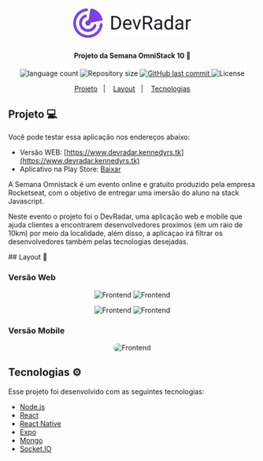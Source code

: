 <h1 align="center">
    <img alt="AirCnC" src=".github/logo.svg" width="240px" />
</h1>

<h4 align="center">
  Projeto da Semana OmniStack 10 🚀 
</h4>
<p align="center">
  <img alt="language count" src="https://img.shields.io/github/languages/count/kennedyrs/devradar">
  <img alt="Repository size" src="https://img.shields.io/github/repo-size/kennedyrs/devradar">
  <a href="https://github.com/kennedyrs/devradar/commits/master">
    <img alt="GitHub last commit" src="https://img.shields.io/github/last-commit/kennedyrs/devradar">
  </a>

  <img alt="License" src="https://img.shields.io/badge/license-MIT-brightgreen">
</p>

<p align="center">
  <a href="#project-">Projeto</a>&nbsp;&nbsp;&nbsp;|&nbsp;&nbsp;&nbsp;
  <a href="#layout-">Layout</a>&nbsp;&nbsp;&nbsp;|&nbsp;&nbsp;&nbsp;
  <a href="#tecnologias-%EF%B8%8F">Tecnologias</a>
</p>


## Projeto 💻
Você pode testar essa aplicação nos endereços abaixo:
<br />
 - Versão WEB: [https://www.devradar.kennedyrs.tk](https://www.devradar.kennedyrs.tk)
 - Aplicativo na Play Store: [Baixar](https://play.google.com/store/apps/details?id=tk.kennedyrs.devradar&hl=pt_BR)

<p>A Semana Omnistack é um evento online e gratuito produzido pela empresa Rocketseat, com o objetivo de entregar uma imersão do aluno na stack Javascript.</p>
<p>Neste evento o projeto foi o DevRadar, uma aplicação web e mobile que ajuda clientes a encontrarem desenvolvedores proximos (em um raio de 10km) por meio da localidade, além disso, a aplicaçao irá filtrar os desenvolvedores também pelas tecnologias desejadas.</p>
## Layout 📱

### Versão Web
<p align="center">
  <img alt="Frontend" src=".github/web0.jpg" width="45%" height="250" />
  <img alt="Frontend" src=".github/web1.jpg" width="45%" height="250" />
</p>
<p align="center">
  <img alt="Frontend" src=".github/web2.jpg" width="45%" height="250" />
  <img alt="Frontend" src=".github/web3.jpg" width="45%" height="250" />
</p>


### Versão Mobile
<p align="center">
  <img style="border-radius: 35px" alt="Frontend" src=".github/mobile-app.gif" heigth="100%" />
</p>

## Tecnologias ⚙️

Esse projeto foi desenvolvido com as seguintes tecnologias:

- [Node.js](https://nodejs.org/en/)
- [React](https://reactjs.org)
- [React Native](https://facebook.github.io/react-native/)
- [Expo](https://expo.io/)
- [Mongo](https://www.mongodb.com/)
- [Socket.IO](https://socket.io/)
